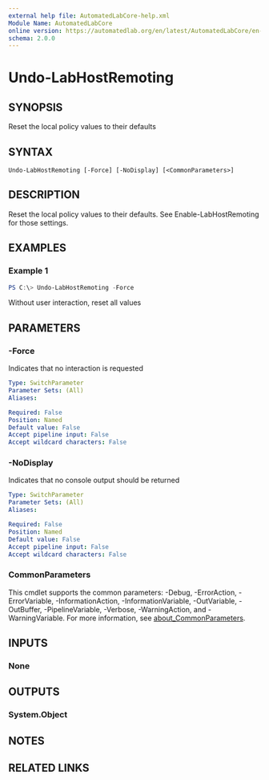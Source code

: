 ```yaml
---
external help file: AutomatedLabCore-help.xml
Module Name: AutomatedLabCore
online version: https://automatedlab.org/en/latest/AutomatedLabCore/en-us/Undo-LabHostRemoting
schema: 2.0.0
---
```


# Undo-LabHostRemoting

## SYNOPSIS
Reset the local policy values to their defaults

## SYNTAX

```
Undo-LabHostRemoting [-Force] [-NoDisplay] [<CommonParameters>]
```

## DESCRIPTION
Reset the local policy values to their defaults.
See Enable-LabHostRemoting for those settings.

## EXAMPLES

### Example 1
```powershell
PS C:\> Undo-LabHostRemoting -Force
```

Without user interaction, reset all values

## PARAMETERS

### -Force
Indicates that no interaction is requested

```yaml
Type: SwitchParameter
Parameter Sets: (All)
Aliases:

Required: False
Position: Named
Default value: False
Accept pipeline input: False
Accept wildcard characters: False
```

### -NoDisplay
Indicates that no console output should be returned

```yaml
Type: SwitchParameter
Parameter Sets: (All)
Aliases:

Required: False
Position: Named
Default value: False
Accept pipeline input: False
Accept wildcard characters: False
```

### CommonParameters
This cmdlet supports the common parameters: -Debug, -ErrorAction, -ErrorVariable, -InformationAction, -InformationVariable, -OutVariable, -OutBuffer, -PipelineVariable, -Verbose, -WarningAction, and -WarningVariable. For more information, see [about_CommonParameters](http://go.microsoft.com/fwlink/?LinkID=113216).

## INPUTS

### None
## OUTPUTS

### System.Object
## NOTES

## RELATED LINKS

